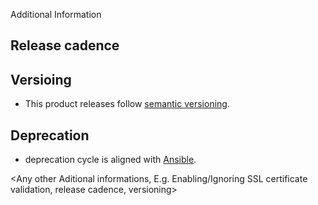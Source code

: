 Additional Information
## Release cadence
<release cadence>

## Versioing
* This product releases follow [semantic versioning](https://semver.org/).

## Deprecation
* <Product> deprecation cycle is aligned with [Ansible](https://docs.ansible.com/ansible/latest/dev_guide/module_lifecycle.html).

<Any other Aditional informations, 
E.g. 
Enabling/Ignoring SSL certificate validation, 
release cadence, versioning>